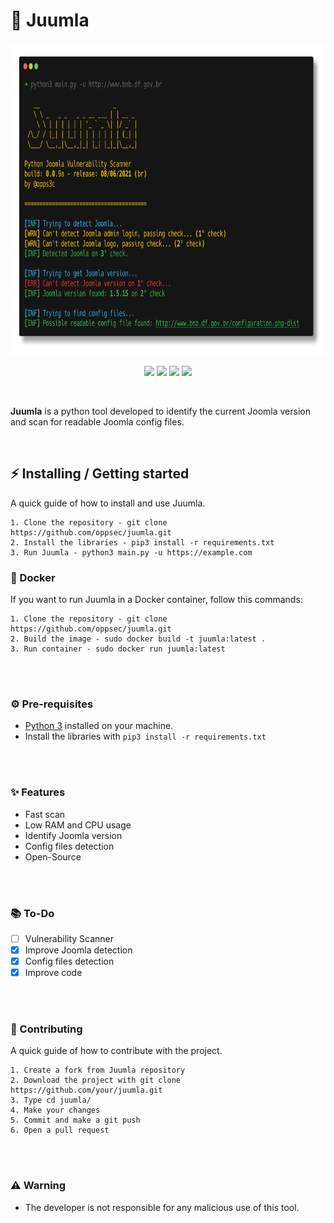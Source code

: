 # 🦁 Juumla
<div align="center">
    <img src="./design/out.png" width="700" height="500">
</div>

<p align="center">
    <img src="https://img.shields.io/github/license/oppsec/juumla?color=orange&logo=github&logoColor=orange&style=for-the-badge">
    <img src="https://img.shields.io/github/issues/oppsec/juumla?color=orange&logo=github&logoColor=orange&style=for-the-badge">
    <img src="https://img.shields.io/github/stars/oppsec/juumla?color=orange&label=STARS&logo=github&logoColor=orange&style=for-the-badge">
    <img src="https://img.shields.io/github/languages/code-size/oppsec/juumla?color=orange&logo=github&logoColor=orange&style=for-the-badge">
</p>

<br>

<p> <b>Juumla</b> is a python tool developed to identify the current Joomla version and scan for readable Joomla config files. </p>

<br>

## ⚡ Installing / Getting started

<p> A quick guide of how to install and use Juumla. </p>

```
1. Clone the repository - git clone https://github.com/oppsec/juumla.git
2. Install the libraries - pip3 install -r requirements.txt
3. Run Juumla - python3 main.py -u https://example.com
```

### 🐳 Docker
If you want to run Juumla in a Docker container, follow this commands:

```
1. Clone the repository - git clone https://github.com/oppsec/juumla.git
2. Build the image - sudo docker build -t juumla:latest .
3. Run container - sudo docker run juumla:latest
```

<br><br>

### ⚙️ Pre-requisites
- [Python 3](https://www.python.org/downloads/) installed on your machine.
- Install the libraries with `pip3 install -r requirements.txt`

<br><br>

### ✨ Features
- Fast scan
- Low RAM and CPU usage
- Identify Joomla version
- Config files detection
- Open-Source

<br><br>

### 📚 To-Do
- [ ] Vulnerability Scanner
- [x] Improve Joomla detection
- [x] Config files detection
- [x] Improve code

<br><br>

### 🔨 Contributing

A quick guide of how to contribute with the project.

```
1. Create a fork from Juumla repository
2. Download the project with git clone https://github.com/your/juumla.git
3. Type cd juumla/
4. Make your changes
5. Commit and make a git push
6. Open a pull request
```

<br><br>

### ⚠️ Warning
- The developer is not responsible for any malicious use of this tool.
